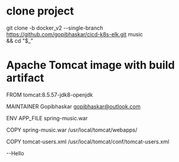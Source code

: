 
# clone project
git clone -b docker_v2 --single-branch \
  https://github.com/gopibhaskar/cicd-k8s-elk.git music \
  && cd "$_"

# Apache Tomcat image with build artifact

FROM tomcat:8.5.57-jdk8-openjdk

MAINTAINER Gopibhaskar <gopibhaskar@outlook.com>

ENV APP_FILE spring-music.war

COPY spring-music.war /usr/local/tomcat/webapps/

COPY tomcat-users.xml /usr/local/tomcat/conf/tomcat-users.xml



--Hello
